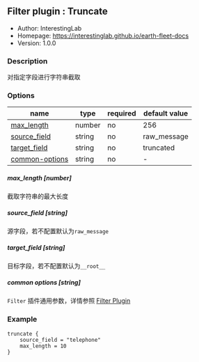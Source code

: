 ## Filter plugin : Truncate

* Author: InterestingLab
* Homepage: https://interestinglab.github.io/earth-fleet-docs
* Version: 1.0.0

### Description

对指定字段进行字符串截取

### Options

| name | type | required | default value |
| --- | --- | --- | --- |
| [max_length](#max_length-number) | number | no | 256 |
| [source_field](#source_field-string) | string | no | raw_message |
| [target_field](#target_field-string) | string | no | truncated |
| [common-options](#common-options-string)| string | no | - |


##### max_length [number]

截取字符串的最大长度

##### source_field [string]

源字段，若不配置默认为`raw_message`

##### target_field [string]

目标字段，若不配置默认为`__root__`

##### common options [string]

`Filter` 插件通用参数，详情参照 [Filter Plugin](/zh-cn/v1/configuration/filter-plugin)


### Example

```
truncate {
    source_field = "telephone"
    max_length = 10
}
```
